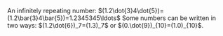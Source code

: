 An infinitely repeating number: $(1.2\dot{3}4\dot{5})=(1.2\bar{3}4\bar{5})=1.2345345\ldots$
Some numbers can be written in two ways: $(1.2\dot{6})_7=(1.3)_7$ or $(0.\dot{9})_{10}=(1.0)_{10}$.